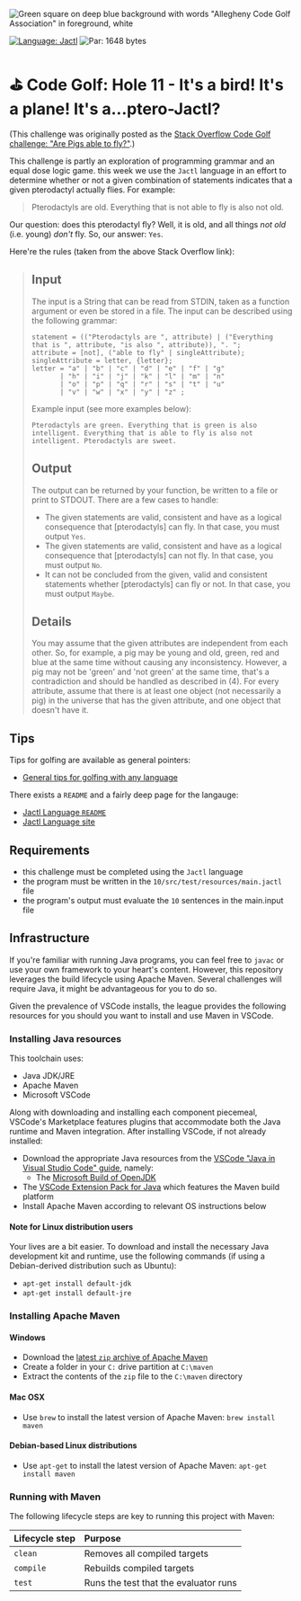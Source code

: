 ![Green square on deep blue background with words "Allegheny Code Golf Association" in foreground, white](https://github.com/allegheny-college-cmpsc-201-spring-2024/golf/assets/1552764/d3ee6a91-74c9-482b-84eb-ec9a2e8dee05)

[![Language: Jactl](https://img.shields.io/badge/Language-Jactl-blue.svg)](https://jactl.io/)
![Par: 1648 bytes](https://img.shields.io/badge/Par-1648_bytes-green)

# ⛳ Code Golf: Hole 11 - It's a bird! It's a plane! It's a...ptero-Jactl?

(This challenge was originally posted as the [Stack Overflow Code Golf challenge: "Are Pigs able to fly?"](https://codegolf.stackexchange.com/questions/35623/are-pigs-able-to-fly).)

This challenge is partly an exploration of programming grammar and an equal dose logic game. this week we use the `Jactl` language 
in an effort to determine whether or not a given combination of statements indicates that a given pterodactyl actually flies. For
example:

> Pterodactyls are old. Everything that is not able to fly is also not old.

Our question: does this pterodactyl fly? Well, it is old, and all things _not old_ (i.e. young) _don't_ fly. So, our answer: `Yes`.

Here're the rules (taken from the above Stack Overflow link):

> ## Input
> The input is a String that can be read from STDIN, taken as a function argument or even be stored in a file. The input can be described using the following grammar:
>
> ```input = statement , {statement};
> statement = (("Pterodactyls are ", attribute) | ("Everything that is ", attribute, "is also ", attribute)), ". ";
> attribute = [not], ("able to fly" | singleAttribute);
> singleAttribute = letter, {letter};
> letter = "a" | "b" | "c" | "d" | "e" | "f" | "g"
>        | "h" | "i" | "j" | "k" | "l" | "m" | "n"
>        | "o" | "p" | "q" | "r" | "s" | "t" | "u"
>        | "v" | "w" | "x" | "y" | "z" ;
> ```
>
>Example input (see more examples below):
>
> ```Pterodactyls are green. Everything that is green is also intelligent. Everything that is able to fly is also not intelligent. Pterodactyls are sweet.``` 
> ## Output
> The output can be returned by your function, be written to a file or print to STDOUT. There are a few cases to handle:
>
>* The given statements are valid, consistent and have as a logical consequence that [pterodactyls] can fly. In that case, you must output `Yes`.
>* The given statements are valid, consistent and have as a logical consequence that [pterodactyls] can not fly. In that case, you must output `No`.
>* It can not be concluded from the given, valid and consistent statements whether [pterodactyls] can fly or not. In that case, you must output `Maybe`.
> ## Details
> You may assume that the given attributes are independent from each other. So, for example, a pig may be young and old, green, red and blue at the same time without causing any inconsistency. However, a pig may not be 'green' and 'not green' at the same time, that's a contradiction and should be handled as described in (4).
> For every attribute, assume that there is at least one object (not necessarily a pig) in the universe that has the given attribute, and one object that doesn't have it.

## Tips

Tips for golfing are available as general pointers:

* [General tips for golfing with any language](https://codegolf.stackexchange.com/questions/5285/tips-for-golfing-in-all-languages)

There exists a `README` and a fairly deep page for the langauge:

* [Jactl Language `README`](https://github.com/jaccomoc/jactl)
* [Jactl Language site](https://jactl.io/)

## Requirements

* this challenge must be completed using the `Jactl` language
* the program must be written in the `10/src/test/resources/main.jactl` file
* the program's output must evaluate the `10` sentences in the main.input file

## Infrastructure

If you're familiar with running Java programs, you can feel free to `javac` or use your own framework to your heart's content. 
However, this repository leverages the build lifecycle using Apache Maven. Several challenges will require Java, it might be advantageous 
for you to do so.

Given the prevalence of VSCode installs, the league provides the following resources for you should you want to install and use
Maven in VSCode.

### Installing Java resources 

This toolchain uses:

* Java JDK/JRE
* Apache Maven
* Microsoft VSCode

Along with downloading and installing each component piecemeal, VSCode's Marketplace features plugins that accommodate both the Java runtime and Maven integration. After installing VSCode, if not already installed:

* Download the appropriate Java resources from the [VSCode "Java in Visual Studio Code" guide](https://code.visualstudio.com/docs/languages/java), namely:
  * The [Microsoft Build of OpenJDK](https://www.microsoft.com/openjdk)
* The [VSCode Extension Pack for Java](https://code.visualstudio.com/docs/java/java-build) which features the Maven build platform
* Install Apache Maven according to relevant OS instructions below

#### Note for Linux distribution users

Your lives are a bit easier. To download and install the necessary Java development kit and runtime, use the following commands (if using a Debian-derived distribution such as Ubuntu):

* `apt-get install default-jdk`
* `apt-get install default-jre`

### Installing Apache Maven

#### Windows

* Download the [latest `zip` archive of Apache Maven](https://dlcdn.apache.org/maven/maven-3/3.9.6/binaries/apache-maven-3.9.6-bin.zip)
* Create a folder in your `C:` drive partition at `C:\maven`
* Extract the contents of the `zip` file to the `C:\maven` directory

#### Mac OSX

* Use `brew` to install the latest version of Apache Maven: `brew install maven`

#### Debian-based Linux distributions

* Use `apt-get` to install the latest version of Apache Maven: `apt-get install maven`

### Running with Maven

The following lifecycle steps are key to running this project with Maven:

|Lifecycle step |Purpose |
|:--------------|:-------|
|`clean`        |Removes all compiled targets |
|`compile`      |Rebuilds compiled targets|
|`test`         |Runs the test that the evaluator runs|

